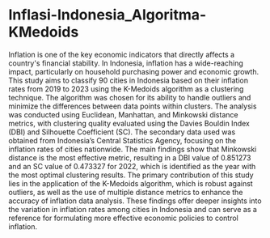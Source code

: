 # Inflasi-Indonesia_Algoritma-KMedoids

Inflation is one of the key economic indicators that directly affects a country's financial stability. In Indonesia, inflation has a wide-reaching impact, particularly on household purchasing power and economic growth. This study aims to classify 90 cities in Indonesia based on their inflation rates from 2019 to 2023 using the K-Medoids algorithm as a clustering technique. The algorithm was chosen for its ability to handle outliers and minimize the differences between data points within clusters. The analysis was conducted using Euclidean, Manhattan, and Minkowski distance metrics, with clustering quality evaluated using the Davies Bouldin Index (DBI) and Silhouette Coefficient (SC). The secondary data used was obtained from Indonesia’s Central Statistics Agency, focusing on the inflation rates of cities nationwide. The main findings show that Minkowski distance is the most effective metric, resulting in a DBI value of 0.851273 and an SC value of 0.473327 for 2022, which is identified as the year with the most optimal clustering results. The primary contribution of this study lies in the application of the K-Medoids algorithm, which is robust against outliers, as well as the use of multiple distance metrics to enhance the accuracy of inflation data analysis. These findings offer deeper insights into the variation in inflation rates among cities in Indonesia and can serve as a reference for formulating more effective economic policies to control inflation.
